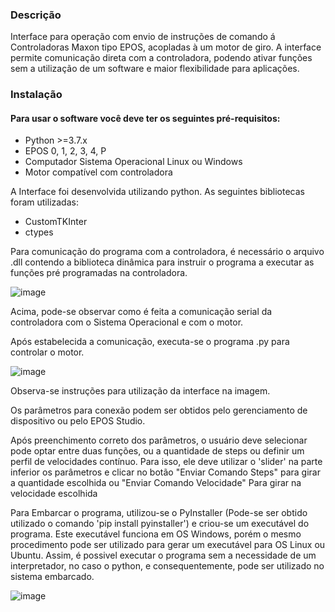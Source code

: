 ### Descrição

Interface para operação com envio de instruções de comando á Controladoras Maxon tipo EPOS, acopladas à um motor de giro. A interface permite comunicação direta com a controladora, podendo ativar funções sem a utilização de um software e maior flexibilidade para aplicações.


### Instalação

#### Para usar o software você deve ter os seguintes pré-requisitos:

- Python >=3.7.x
- EPOS 0, 1, 2, 3, 4, P
- Computador Sistema Operacional Linux ou Windows
- Motor compatível com controladora

A Interface foi desenvolvida utilizando python. As seguintes bibliotecas foram utilizadas:
- CustomTKInter
- ctypes

Para comunicação do programa com a controladora, é necessário o arquivo .dll contendo a biblioteca dinâmica para instruir o programa a executar as funções pré programadas na controladora.

![image](https://user-images.githubusercontent.com/117764269/207456058-7afb5e47-52ed-4aeb-ba1b-c9052bdd56a7.png)

Acima, pode-se observar como é feita a comunicação serial da controladora com o Sistema Operacional e com o motor.

Após estabelecida a comunicação, executa-se o programa .py para controlar o motor.

![image](https://user-images.githubusercontent.com/117764269/208088011-a5fd7b21-02a2-46b3-9d73-1c1dcbc5ef1d.png)

Observa-se instruções para utilização da interface na imagem.

Os parâmetros para conexão podem ser obtidos pelo gerenciamento de dispositivo ou pelo EPOS Studio.

Após preenchimento correto dos parâmetros, o usuário deve selecionar pode optar entre duas funções, ou a quantidade de steps ou definir um perfil de velocidades contínuo. Para isso, ele deve utilizar o 'slider' na parte inferior os parâmetros e clicar no botão "Enviar Comando Steps" para girar a quantidade escolhida ou "Enviar Comando Velocidade" Para girar na velocidade escolhida

Para Embarcar o programa, utilizou-se o PyInstaller (Pode-se ser obtido utilizado o comando 'pip install pyinstaller') e criou-se um executável do programa. Este executável funciona em OS Windows, porém o mesmo procedimento pode ser utilizado para gerar um executável para OS Linux ou Ubuntu. Assim, é possivel executar o programa sem a necessidade de um interpretador, no caso o python, e consequentemente, pode ser utilizado no sistema embarcado.

![image](https://user-images.githubusercontent.com/117764269/208171012-3dbd726d-75f8-49a0-976c-30e1dd3b04e1.png)


